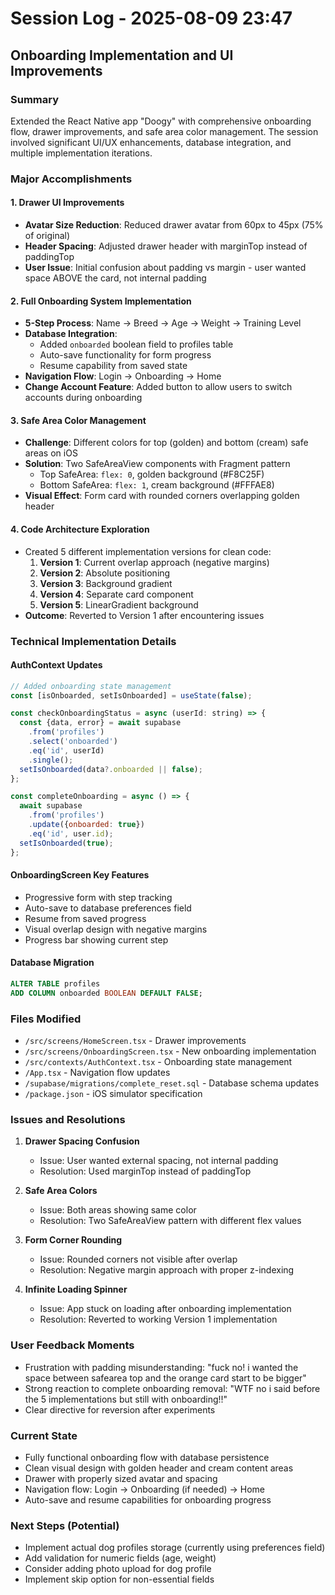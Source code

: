 # Session Log - 2025-08-09 23:47
## Onboarding Implementation and UI Improvements

### Summary
Extended the React Native app "Doogy" with comprehensive onboarding flow, drawer improvements, and safe area color management. The session involved significant UI/UX enhancements, database integration, and multiple implementation iterations.

### Major Accomplishments

#### 1. Drawer UI Improvements
- **Avatar Size Reduction**: Reduced drawer avatar from 60px to 45px (75% of original)
- **Header Spacing**: Adjusted drawer header with marginTop instead of paddingTop
- **User Issue**: Initial confusion about padding vs margin - user wanted space ABOVE the card, not internal padding

#### 2. Full Onboarding System Implementation
- **5-Step Process**: Name → Breed → Age → Weight → Training Level
- **Database Integration**: 
  - Added `onboarded` boolean field to profiles table
  - Auto-save functionality for form progress
  - Resume capability from saved state
- **Navigation Flow**: Login → Onboarding → Home
- **Change Account Feature**: Added button to allow users to switch accounts during onboarding

#### 3. Safe Area Color Management
- **Challenge**: Different colors for top (golden) and bottom (cream) safe areas on iOS
- **Solution**: Two SafeAreaView components with Fragment pattern
  - Top SafeArea: `flex: 0`, golden background (#F8C25F)
  - Bottom SafeArea: `flex: 1`, cream background (#FFFAE8)
- **Visual Effect**: Form card with rounded corners overlapping golden header

#### 4. Code Architecture Exploration
- Created 5 different implementation versions for clean code:
  1. **Version 1**: Current overlap approach (negative margins)
  2. **Version 2**: Absolute positioning
  3. **Version 3**: Background gradient
  4. **Version 4**: Separate card component
  5. **Version 5**: LinearGradient background
- **Outcome**: Reverted to Version 1 after encountering issues

### Technical Implementation Details

#### AuthContext Updates
```javascript
// Added onboarding state management
const [isOnboarded, setIsOnboarded] = useState(false);

const checkOnboardingStatus = async (userId: string) => {
  const {data, error} = await supabase
    .from('profiles')
    .select('onboarded')
    .eq('id', userId)
    .single();
  setIsOnboarded(data?.onboarded || false);
};

const completeOnboarding = async () => {
  await supabase
    .from('profiles')
    .update({onboarded: true})
    .eq('id', user.id);
  setIsOnboarded(true);
};
```

#### OnboardingScreen Key Features
- Progressive form with step tracking
- Auto-save to database preferences field
- Resume from saved progress
- Visual overlap design with negative margins
- Progress bar showing current step

#### Database Migration
```sql
ALTER TABLE profiles 
ADD COLUMN onboarded BOOLEAN DEFAULT FALSE;
```

### Files Modified
- `/src/screens/HomeScreen.tsx` - Drawer improvements
- `/src/screens/OnboardingScreen.tsx` - New onboarding implementation
- `/src/contexts/AuthContext.tsx` - Onboarding state management
- `/App.tsx` - Navigation flow updates
- `/supabase/migrations/complete_reset.sql` - Database schema updates
- `/package.json` - iOS simulator specification

### Issues and Resolutions

1. **Drawer Spacing Confusion**
   - Issue: User wanted external spacing, not internal padding
   - Resolution: Used marginTop instead of paddingTop

2. **Safe Area Colors**
   - Issue: Both areas showing same color
   - Resolution: Two SafeAreaView pattern with different flex values

3. **Form Corner Rounding**
   - Issue: Rounded corners not visible after overlap
   - Resolution: Negative margin approach with proper z-indexing

4. **Infinite Loading Spinner**
   - Issue: App stuck on loading after onboarding implementation
   - Resolution: Reverted to working Version 1 implementation

### User Feedback Moments
- Frustration with padding misunderstanding: "fuck no! i wanted the space between safearea top and the orange card start to be bigger"
- Strong reaction to complete onboarding removal: "WTF no i said before the 5 implementations but still with onboarding!!"
- Clear directive for reversion after experiments

### Current State
- Fully functional onboarding flow with database persistence
- Clean visual design with golden header and cream content areas
- Drawer with properly sized avatar and spacing
- Navigation flow: Login → Onboarding (if needed) → Home
- Auto-save and resume capabilities for onboarding progress

### Next Steps (Potential)
- Implement actual dog profiles storage (currently using preferences field)
- Add validation for numeric fields (age, weight)
- Consider adding photo upload for dog profile
- Implement skip option for non-essential fields